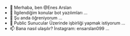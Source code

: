 - 👋 Merhaba, ben @Enes Arslan
- 👀 İlgilendiğim konular bot yazılımları ...
- 🌱 Şu anda öğreniyorum ...
- 💞️ Public Sunucular Üzerinde işbirliği yapmak istiyorum ...
- 📫 Bana nasıl ulaşılır? İnstagram: ensarslan099 ...

<!---
EnesArslan01/EnesArslan01 is a ✨ special ✨ repository because its `README.md` (this file) appears on your GitHub profile.
You can click the Preview link to take a look at your changes.
--->
